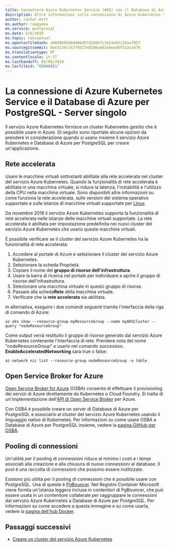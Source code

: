 ```yaml
---
title: Connettere Azure Kubernetes Service (AKS) con il Database di Azure per PostgreSQL - Server singolo
description: Altre informazioni sulla connessione di Azure Kubernetes Service con Database di Azure per PostgreSQL - Server singolo
author: rachel-msft
ms.author: raagyema
ms.service: postgresql
ms.date: 5/6/2019
ms.topic: conceptual
ms.openlocfilehash: a98d9b89db0406d67d1b067c3e53eb5c3dae7957
ms.sourcegitcommit: 0ae3139c7e2f9d27e8200ae02e6eed6f52aca476
ms.translationtype: MT
ms.contentlocale: it-IT
ms.lasthandoff: 05/06/2019
ms.locfileid: "65068951"
---
```

# <a name="connecting-azure-kubernetes-service-and-azure-database-for-postgresql---single-server"></a>La connessione di Azure Kubernetes Service e il Database di Azure per PostgreSQL - Server singolo

Il servizio Azure Kubernetes fornisce un cluster Kubernetes gestito che è possibile usare in Azure. Di seguito sono riportate alcune opzioni da prendere in considerazione quando si usano insieme il servizio Azure Kubernetes e Database di Azure per PostgreSQL per creare un'applicazione.


## <a name="accelerated-networking"></a>Rete accelerata
Usare le macchine virtuali sottostanti abilitate alla rete accelerata nel cluster del servizio Azure Kubernetes. Quando la funzionalità di rete accelerata è abilitata in una macchina virtuale, si riduce la latenza, l'instabilità e l'utilizzo della CPU nella macchina virtuale. Sono disponibili altre informazioni su come funziona la rete accelerata, sulle versioni del sistema operativo supportate e sulle istanze di macchine virtuali supportate per [Linux](../virtual-network/create-vm-accelerated-networking-cli.md).

Da novembre 2018 il servizio Azure Kubernetes supporta la funzionalità di rete accelerata nelle istanze delle macchine virtuali supportate. La rete accelerata è abilitata per impostazione predefinita nei nuovi cluster del servizio Azure Kubernetes che usano queste macchine virtuali.

È possibile verificare se il cluster del servizio Azure Kubernetes ha la funzionalità di rete accelerata:
1. Accedere al portale di Azure e selezionare il cluster del servizio Azure Kubernetes.
2. Selezionare la scheda Proprietà.
3. Copiare il nome del **gruppo di risorse dell'infrastruttura**.
4. Usare la barra di ricerca nel portale per individuare e aprire il gruppo di risorse dell'infrastruttura.
5. Selezionare una macchina virtuale in questo gruppo di risorse.
6. Passare alla scheda**Rete** della macchina virtuale.
7. Verificare che la **rete accelerata** sia abilitata.

In alternativa, eseguire i due comandi seguenti tramite l'interfaccia della riga di comando di Azure:
```azurecli
az aks show --resource-group myResourceGroup --name myAKSCluster --query "nodeResourceGroup"
```
Come output verrà restituito il gruppo di risorse generato dal servizio Azure Kubernetes contenente l'interfaccia di rete. Prendere nota del nome "nodeResourceGroup" e usarlo nel comando successivo. **EnableAcceleratedNetworking** sarà true o false:
```azurecli
az network nic list --resource-group nodeResourceGroup -o table
```

## <a name="open-service-broker-for-azure"></a>Open Service Broker for Azure 
[Open Service Broker for Azure](https://github.com/Azure/open-service-broker-azure/blob/master/README.md) (OSBA) consente di effettuare il provisioning dei servizi di Azure direttamente da Kubernetes o Cloud Foundry. Si tratta di un'implementazione dell'[API di Open Service Broker](https://www.openservicebrokerapi.org/) per Azure.

Con OSBA è possibile creare un server di Database di Azure per PostgreSQL e associarlo al cluster del servizio Azure Kubernetes usando il linguaggio nativo di Kubernetes. Per informazioni su come usare OSBA e Database di Azure per PostgreSQL insieme, vedere la [pagina GitHub per OSBA](https://github.com/Azure/open-service-broker-azure/blob/master/docs/modules/postgresql.md). 


## <a name="connection-pooling"></a>Pooling di connessioni
Un'utilità per il pooling di connessioni riduce al minimo i costi e i tempi associati alla creazione e alla chiusura di nuove connessioni al database. Il pool è una raccolta di connessioni che possono essere riutilizzate. 

Esistono più utilità per il pooling di connessioni che è possibile usare con PostgreSQL. Una di queste è [PgBouncer](https://pgbouncer.github.io/). Nel Registro Container Microsoft viene fornita un'istanza leggera inclusa in contenitori di PgBouncer, che può essere usata in un contenitore collaterale per raggruppare le connessioni dal servizio Azure Kubernetes a Database di Azure per PostgreSQL. Per informazioni su come accedere a questa immagine e su come usarla, vedere la [pagina dell'hub Docker](https://hub.docker.com/r/microsoft/azureossdb-tools-pgbouncer/). 


## <a name="next-steps"></a>Passaggi successivi
-  [Creare un cluster del servizio Azure Kubernetes](../aks/kubernetes-walkthrough.md)
